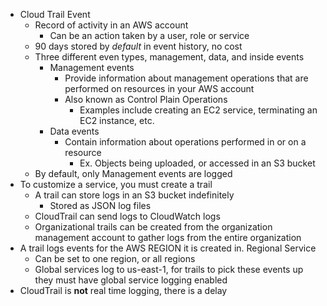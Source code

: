 - Cloud Trail Event
	- Record of activity in an AWS account
		- Can be an action taken by a user, role or service
	- 90 days stored by *default* in event history, no cost
	- Three different even types, management, data, and inside events
		- Management events
			- Provide information about management operations that are performed on resources in your AWS account
			- Also known as Control Plain Operations
				- Examples include creating an EC2 service, terminating an EC2 instance, etc.
		- Data events
			- Contain information about operations performed in or on a resource
				- Ex. Objects being uploaded, or accessed in an S3 bucket
	- By default, only Management events are logged
- To customize a service, you must create a trail
	- A trail can store logs in an S3 bucket indefinitely
		- Stored as JSON log files
	- CloudTrail can send logs to CloudWatch logs
	- Organizational trails can be created from the organization management account to gather logs from the entire organization
- A trail logs events for the AWS REGION it is created in. Regional Service
	- Can be set to one region, or all regions
	- Global services log to us-east-1, for trails to pick these events up they must have global service logging enabled
- CloudTrail is **not** real time logging, there is a delay